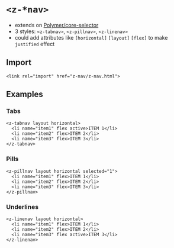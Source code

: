 # `<z-*nav>`

- extends on [Polymer/core-selector](https://github.com/Polymer/core-selector)
- 3 styles: `<z-tabnav>`, `<z-pillnav>`, `<z-linenav>`
- could add attributes like `[horizontal]` `[layout]` `[flex]` to make `justified` effect

## Import

```
<link rel="import" href="z-nav/z-nav.html">
```

## Examples

### Tabs

```
<z-tabnav layout horizontal>
  <li name="item1" flex active>ITEM 1</li>
  <li name="item2" flex>ITEM 2</li>
  <li name="item3" flex>ITEM 3</li>
</z-tabnav>
```

### Pills

```
<z-pillnav layout horizontal selected="1">
  <li name="item1" flex>ITEM 1</li>
  <li name="item2" flex>ITEM 2</li>
  <li name="item3" flex>ITEM 3</li>
</z-pillnav>
```

### Underlines

```
<z-linenav layout horizontal>
  <li name="item1" flex>ITEM 1</li>
  <li name="item2" flex>ITEM 2</li>
  <li name="item3" flex active>ITEM 3</li>
</z-linenav>
```
